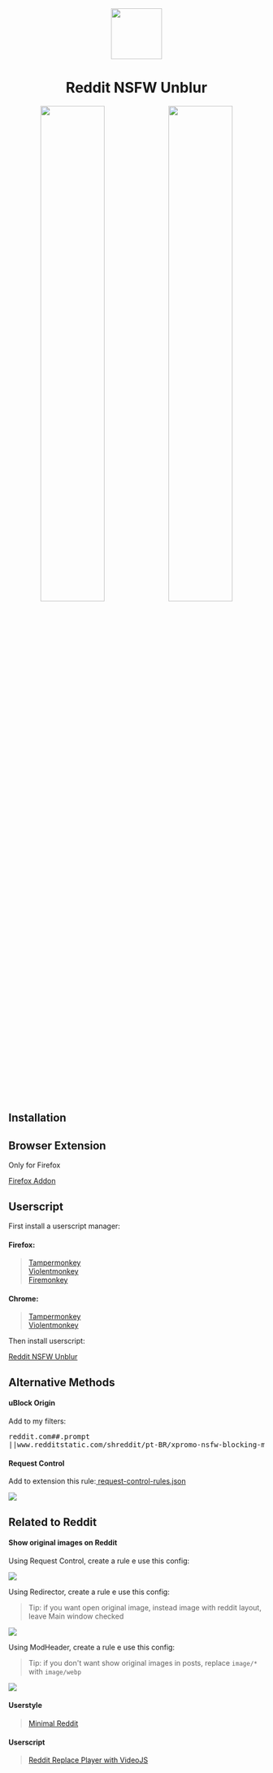 <div align="center">
    <a align="center" width="100%">
        <img width="100px" src="https://raw.githubusercontent.com/zenstorage/Reddit-NSFW-Unblur/main/assets/icon.png">
    </a>
    <h1 align="center">Reddit NSFW Unblur</h1>
    <img width="50%" src="https://raw.githubusercontent.com/zenstorage/Reddit-NSFW-Unblur/main/assets/before-addon.png"><img width="50%" src="https://raw.githubusercontent.com/zenstorage/Reddit-NSFW-Unblur/main/assets/after-addon.png">
</div>
<h2>Installation</h2>
<h2>Browser Extension</h2>
<p>Only for Firefox</p>
<p>
    <a href="https://addons.mozilla.org/pt-BR/firefox/addon/reddit-nsfw-spoiler-unblur/">
    Firefox Addon
    </a>
</p>
<h2>Userscript</h2>
<p>First install a userscript manager:</p>
<h4>Firefox:</h4>
<blockquote>
    <a href="https://addons.mozilla.org/pt-BR/firefox/addon/tampermonkey/" >
    Tampermonkey
    </a>
    <br>
    <a href="https://addons.mozilla.org/pt-BR/firefox/addon/violentmonkey/" >
    Violentmonkey
    </a>
    <br>
    <a href="https://addons.mozilla.org/pt-BR/firefox/addon/firemonkey/" >
    Firemonkey
    </a>
</blockquote>
<h4>Chrome:</h4>
<blockquote>
    <a href="https://chromewebstore.google.com/detail/tampermonkey/dhdgffkkebhmkfjojejmpbldmpobfkfo" >
    Tampermonkey
    </a>
    <br>
    <a href="https://chromewebstore.google.com/detail/violentmonkey/jinjaccalgkegednnccohejagnlnfdag" >
    Violentmonkey
    </a>
</blockquote>
<p>Then install userscript:</p>
<a href="https://greasyfork.org/scripts/485608">Reddit NSFW Unblur</a>
<h2>Alternative Methods</h2>
<h4>uBlock Origin</h4>
<p>Add to my filters:</p>
<pre>reddit.com##.prompt
||www.redditstatic.com/shreddit/pt-BR/xpromo-nsfw-blocking-modal*.js$all,domain=reddit.com</pre>
<h4>Request Control</h4>
<p>Add to extension this rule:<a href="https://pastebin.com/2x2NuzUp"> request-control-rules.json</a></p>
<img src="https://i.imgur.com/2oVX1dD.png">
<h2>Related to Reddit</h2>
<h4>Show original images on Reddit</h4>
<p>Using Request Control, create a rule e use this config:</p>
<img src="https://i.imgur.com/88YYMgW.png">
<p>Using Redirector, create a rule e use this config:</p>
<blockquote>Tip: if you want open original image, instead image with reddit layout, leave Main window checked</blockquote>
<img src="https://i.imgur.com/36MNlQg.png">
<p>Using ModHeader, create a rule e use this config:</p>
<blockquote>Tip: if you don't want show original images in posts, replace <code>image/*</code> with <code>image/webp</code></blockquote>
<img src="https://i.imgur.com/FmvA6Mp.png">
<h4>Userstyle</h4>
<blockquote>    
    <a href="https://userstyles.world/style/9384/minimal-reddit">Minimal Reddit</a>
</blockquote>
<h4>Userscript</h4>
<blockquote><a href="https://greasyfork.org/pt-BR/scripts/478969-reddit-replace-player-with-videojs">Reddit Replace Player with VideoJS</a></blockquote>

